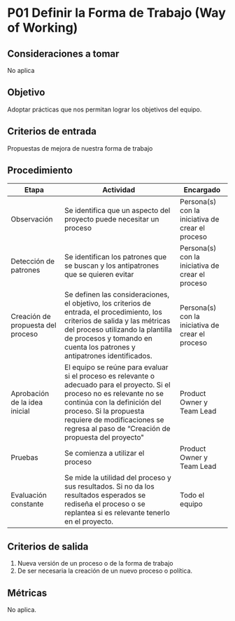 # P01 Definir la Forma de Trabajo (Way of Working)

## Consideraciones a tomar 
No aplica

## Objetivo
Adoptar prácticas que nos permitan lograr los objetivos del equipo.

## Criterios de entrada
Propuestas de mejora de nuestra forma de trabajo

## Procedimiento 

| Etapa | Actividad | Encargado |
| --- | --- | --- |
|Observación|Se identifica que un aspecto del proyecto puede necesitar un proceso|Persona(s) con la iniciativa de crear el proceso|
|Detección de patrones|Se identifican los patrones que se buscan y los antipatrones que se quieren evitar|Persona(s) con la iniciativa de crear el proceso|
|Creación de propuesta del proceso|Se definen las consideraciones, el objetivo, los criterios de entrada, el procedimiento, los criterios de salida y las métricas del proceso utilizando la plantilla de procesos y tomando en cuenta los patrones y antipatrones identificados.|Persona(s) con la iniciativa de crear el proceso|
|Aprobación de la idea inicial|El equipo se reúne para evaluar si el proceso es relevante o adecuado para el proyecto. Si el proceso no es relevante no se continúa con la definición del proceso. Si la propuesta requiere de modificaciones se regresa al paso de “Creación de propuesta del proyecto"|Product Owner y Team Lead|
|Pruebas|Se comienza a utilizar el proceso|Product Owner y Team Lead|
|Evaluación constante|Se mide la utilidad del proceso y sus resultados. Si no da los resultados esperados se rediseña el proceso o se replantea si es relevante tenerlo en el proyecto.|Todo el equipo|



## Criterios de salida
1)  Nueva versión de un proceso o de la forma de trabajo
2)  De ser necesaria la creación de un nuevo proceso o política.


## Métricas 
No aplica.
